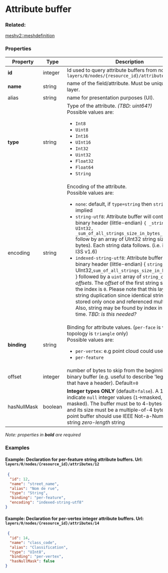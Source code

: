 # Attribute buffer



### Related:

[meshv2::meshdefinition](meshdefinition.md)
### Properties

| Property | Type | Description |
| --- | --- | --- |
| **id** | integer | Id used to query attribute buffers from nodes e.g. `layers/0/nodes/{resource_id}/attributes/{id}` |
| **name** | string | name of the field/attribute. Must be unique per the layer.  |
| alias | string | name for presentation purposes (UI).  |
| **type** | string | Type of the attribute. _(TBD: uint64?)_   <div>Possible values are:<ul><li>`Int8`</li><li>`Uint8`</li><li>`Int16`</li><li>`UInt16`</li><li>`Int32`</li><li>`Uint32`</li><li>`Float32`</li><li>`Float64`</li><li>`String`</li></ul></div> |
| encoding | string | Encoding of the attribute. <div>Possible values are:<ul><li>`none`: default, if `type=string` then `string-utf8` is implied</li><li>`string-utf8`: Attribute buffer will contains a binary header (little-endian) `{ _string_count_: UInt32, _sum_of_all_strings_size_in_bytes_:Uint32}` follow by an array of UInt32 string sizes (in bytes). Each string data follows. (i.e. identical to I3S v1.6)</li><li>`indexed-string-utf8`: Attribute buffer contains a binary header (little-endian) { `string_count`: UInt32,`sum_of_all_strings_size_in_bytes`:Uint32 } followed by a `uint` array of `string_count` _offsets_. The _offset_ of the first string stored after the index is `0`. Please note that this layout avoid string duplication since identical strings may be stored only once and referenced multiple times. Also, string may be found by index in constant time. _TBD: is this needed?_</li></ul></div> |
| **binding** | string | Binding for attribute values. (`per-face` is valid if topology is `triangle` only)<div>Possible values are:<ul><li>`per-vertex`: e.g point cloud could use this</li><li>`per-feature`</li></ul></div> |
| offset | integer | number of bytes to skip from the beginning of the binary buffer (e.g. useful to describe 'legacy' buffer that have a header). Default=`0` |
| hasNullMask | boolean | **Integer types ONLY** (default=`false`). A 1-bit mask to indicate `null` integer values (`1`->masked, `0`->not-masked). The buffer must be to 4-bytes-aligned and its size must be a multiple-of-4 bytes. Floating point buffer should use IEEE Not-a-Number and string _zero-length_ string |

*Note: properties in **bold** are required*

### Examples 

#### Example: Declaration for per-feature string attribute buffers. Url: `layers/0/nodes/{resource_id}/attributes/12` 

```json
 {
  "id": 12,
  "name": "street_name",
  "alias": "Nom de rue",
  "type": "String",
  "binding": "per-feature",
  "encoding": "indexed-string-utf8"
} 
```

#### Example: Declaration for per-vertex integer attribute buffers.  Url: `layers/0/nodes/{resource_id}/attributes/14` 

```json
 {
  "id": 14,
  "name": "class_code",
  "alias": "Classification",
  "type": "UInt8",
  "binding": "per-vertex",
  "hasNullMask": false
} 
```

